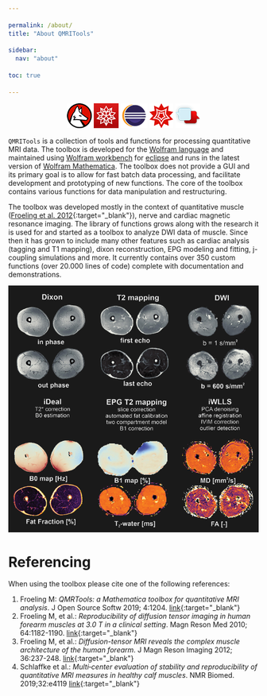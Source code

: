 ```yaml
---

permalink: /about/
title: "About QMRITools"

sidebar:
  nav: "about"

toc: true
  
---
```

<p align="center">

<a href="https://www.wolfram.com/language/" target="_blank" style="text-decoration: none">
<img alt="wolfram language" title="wolfram language" src="../assets/images/wolfram_language.png">
</a>
<a href="https://www.wolfram.com/workbench/" target="_blank" style="text-decoration: none">
<img alt="wolfram workbench" title="wolfram workbench" src="../assets/images/wolfram_workbench.jpg">
</a>
<a href="https://www.eclipse.org/" target="_blank" style="text-decoration: none">
<img alt="eclipse" title="eclipse" src="../assets/images/eclipse.png">
</a>
<a href="http://www.wolfram.com/mathematica/" target="_blank" style="text-decoration: none">
<img alt="Wolfram Mathematica" title="Wolfram Mathematica" src="../assets/images/wolfram_mathematica.png">
</a>
<a href="https://community.wolfram.com/groups/-/m/t/1661539" target="_blank" style="text-decoration: none">
<img alt="Wolfram Community" title="Wolfram Community" src="../assets/images/community.png">
</a>

</p>

`QMRITools` is a collection of tools and functions for processing
quantitative MRI data. The toolbox is developed for the [Wolfram
language](https://www.wolfram.com/language/) and maintained using
[Wolfram workbench](https://www.wolfram.com/workbench/) for
[eclipse](https://www.eclipse.org/) and runs in the latest version of
[Wolfram Mathematica](http://www.wolfram.com/mathematica/). The toolbox does not provide a GUI and its
primary goal is to allow for fast batch data processing, and
facilitate development and prototyping of new functions. The core of the
toolbox contains various functions for data manipulation and restructuring.

The toolbox was developed mostly in the context of quantitative muscle
([Froeling et al. 2012](https://onlinelibrary.wiley.com/doi/10.1002/jmri.23608){:target="_blank"}), nerve and cardiac magnetic resonance imaging. The library of functions grows along with the research it is
used for and started as a toolbox to analyze DWI data of muscle. Since
then it has grown to include many other features such as cardiac
analysis (tagging and T1 mapping), dixon reconstruction, EPG modeling
and fitting, j-coupling simulations and more. It currently contains over
350 custom functions (over 20.000 lines of code) complete with
documentation and demonstrations.


![Quantitative muscle MRI processing](../assets/images/processing.png)


# Referencing

When using the toolbox please cite one of the following references:

1.  Froeling M: *QMRTools: a Mathematica toolbox for quantitative MRI
    analysis*. J Open Source Softw 2019; 4:1204.
    [link](https://joss.theoj.org/papers/ef8bfb6c31499845d353b6a5af0d6300){:target="_blank"}
2.  Froeling M, et al.: *Reproducibility of diffusion tensor imaging in
    human forearm muscles at 3.0 T in a clinical setting*. Magn Reson Med
    2010; 64:1182-1190.
    [link](https://onlinelibrary.wiley.com/doi/full/10.1002/mrm.22477){:target="_blank"}
3.  Froeling M, et al.: *Diffusion-tensor MRI reveals the complex muscle
    architecture of the human forearm*. J Magn Reson Imaging 2012;
    36:237-248.
    [link](https://onlinelibrary.wiley.com/doi/10.1002/jmri.23608){:target="_blank"}
4.  Schlaffke et al.: *Multi‐center evaluation of stability and reproducibility of 
	quantitative MRI measures in healthy calf muscles*. NMR Biomed. 2019;32:e4119
	[link](https://onlinelibrary.wiley.com/doi/full/10.1002/nbm.4119){:target="_blank"}

